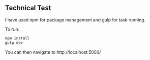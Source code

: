 ## Technical Test

I have used npm for package management and gulp for task running.

To run:
```bash
npm install
gulp dev
```

You can then navigate to http://localhost:5000/